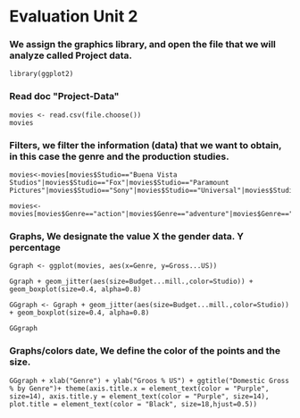 # Evaluation Unit 2

### We assign the graphics library, and open the file that we will analyze called Project data.
    library(ggplot2)

### Read doc "Project-Data"
    movies <- read.csv(file.choose())
    movies

### Filters, we filter the information (data) that we want to obtain, in this case the genre and the production studies.
    movies<-movies[movies$Studio=="Buena Vista Studios"|movies$Studio=="Fox"|movies$Studio=="Paramount Pictures"|movies$Studio=="Sony"|movies$Studio=="Universal"|movies$Studio=="WB",]
    
    movies<-movies[movies$Genre=="action"|movies$Genre=="adventure"|movies$Genre=="animation"|movies$Genre=="comedy"|movies$Genre=="drama",]

### Graphs, We designate the value X the gender data. Y percentage

    Ggraph <- ggplot(movies, aes(x=Genre, y=Gross...US))

    Ggraph + geom_jitter(aes(size=Budget...mill.,color=Studio)) + geom_boxplot(size=0.4, alpha=0.8)

    GGgraph <- Ggraph + geom_jitter(aes(size=Budget...mill.,color=Studio)) + geom_boxplot(size=0.4, alpha=0.8)

    GGgraph

### Graphs/colors date, We define the color of the points and the size.
    GGgraph + xlab("Genre") + ylab("Groos % US") + ggtitle("Domestic Gross % by Genre")+ theme(axis.title.x = element_text(color = "Purple", size=14), axis.title.y = element_text(color = "Purple", size=14), plot.title = element_text(color = "Black", size=18,hjust=0.5))